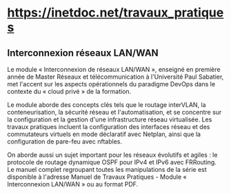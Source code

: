 # https://inetdoc.net/travaux_pratiques
## Interconnexion réseaux LAN/WAN
Le module « Interconnexion de réseaux LAN/WAN », enseigné en première année de Master Réseaux et télécommunication à l'Université Paul Sabatier, met l'accent sur les aspects opérationnels du paradigme DevOps dans le contexte du « cloud privé » de la formation.

Le module aborde des concepts clés tels que le routage interVLAN, la conteneurisation, la sécurité réseau et l'automatisation, et se concentre sur la configuration et la gestion d'une infrastructure réseau virtualisée. Les travaux pratiques incluent la configuration des interfaces réseau et des commutateurs virtuels en mode déclaratif avec Netplan, ainsi que la configuration de pare-feu avec nftables.

On aborde aussi un sujet important pour les réseaux évolutifs et agiles : le protocole de routage dynamique OSPF pour IPv4 et IPv6 avec FRRouting. Le manuel complet regroupant toutes les manipulations de la série est disponible à l'adresse Manuel de Travaux Pratiques - Module « Interconnexion LAN/WAN » ou au format PDF.
